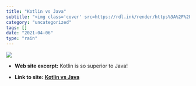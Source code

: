```yaml
---
title: "Kotlin vs Java"
subtitle: "<img class='cover' src=https://rdl.ink/render/https%3A%2F%2Fwww.kotlinvsjava.com>"
category: "uncategorized"
tags: []
date: "2021-04-06"
type: "rain"
---
```

<img class="cover" src=https://rdl.ink/render/https%3A%2F%2Fwww.kotlinvsjava.com>



* **Web site excerpt:** Kotlin is so superior to Java!

* **Link to site:** **[Kotlin vs Java](https://www.kotlinvsjava.com)**